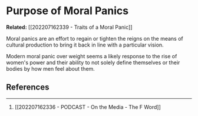 # Purpose of Moral Panics

**Related:** [[202207162339 - Traits of a Moral Panic]]

Moral panics are an effort to regain or tighten the reigns on the means of cultural production to bring it back in line with a particular vision.

Modern moral panic over weight seems a likely response to the rise of women's power and their ability to not solely define themselves or their bodies by how men feel about them.

## References
---
1. [[202207162336 - PODCAST - On the Media - The F Word]]